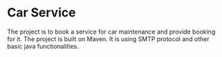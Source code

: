 # Car Service
The project is to book a service for car maintenance and provide booking for it. The project is built on Maven. It is using SMTP protocol and other basic java functionalities.
